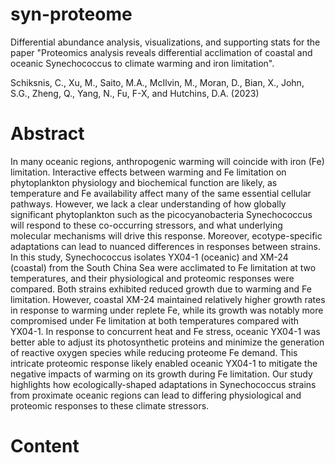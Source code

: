 # syn-proteome
Differential abundance analysis, visualizations, and supporting stats for the paper "Proteomics analysis reveals differential acclimation of coastal and oceanic Synechococcus to climate warming and iron limitation". 

Schiksnis, C., Xu, M., Saito, M.A., McIlvin, M., Moran, D., Bian, X., John, S.G., Zheng, Q., Yang, N., Fu, F-X, and Hutchins, D.A. (2023)

# Abstract
In many oceanic regions, anthropogenic warming will coincide with iron (Fe) limitation. Interactive effects between warming and Fe limitation on phytoplankton physiology and biochemical function are likely, as temperature and Fe availability affect many of the same essential cellular pathways. However, we lack a clear understanding of how globally significant phytoplankton such as the picocyanobacteria Synechococcus will respond to these co-occurring stressors, and what underlying molecular mechanisms will drive this response. Moreover, ecotype-specific adaptations can lead to nuanced differences in responses between strains. In this study, Synechococcus isolates YX04-1 (oceanic) and XM-24 (coastal) from the South China Sea were acclimated to Fe limitation at two temperatures, and their physiological and proteomic responses were compared. Both strains exhibited reduced growth due to warming and Fe limitation. However, coastal XM-24 maintained relatively higher growth rates in response to warming under replete Fe, while its growth was notably more compromised under Fe limitation at both temperatures compared with YX04-1. In response to concurrent heat and Fe stress, oceanic YX04-1 was better able to adjust its photosynthetic proteins and minimize the generation of reactive oxygen species while reducing proteome Fe demand. This intricate proteomic response likely enabled oceanic YX04-1 to mitigate the negative impacts of warming on its growth during Fe limitation. Our study highlights how ecologically-shaped adaptations in Synechococcus strains from proximate oceanic regions can lead to differing physiological and proteomic responses to these climate stressors.

# Content
